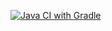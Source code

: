 [![Java CI with Gradle](https://github.com/Khorolskaia-V/2.3.-Patterns/actions/workflows/gradle.yml/badge.svg?branch=main)](https://github.com/Khorolskaia-V/2.3.-Patterns/actions/workflows/gradle.yml)